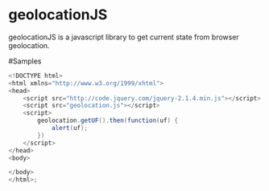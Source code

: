 # geolocationJS
geolocationJS is a javascript library to get current state from browser geolocation.

#Samples

```C#
<!DOCTYPE html>
<html xmlns="http://www.w3.org/1999/xhtml">
<head>
    <script src="http://code.jquery.com/jquery-2.1.4.min.js"></script>        
    <script src="geolocation.js"></script>
    <script>
        geolocation.getUF().then(function(uf) {
            alert(uf);
        })
    </script>
</head>
<body>

</body>
</html>;
```
